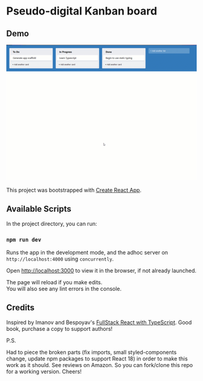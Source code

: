 # Pseudo-digital Kanban board

## Demo

![](https://github.com/axycove/trello-clone/blob/main/demo/kanban-board-demo.gif)

This project was bootstrapped with [Create React App](https://github.com/facebook/create-react-app).

## Available Scripts

In the project directory, you can run:

### `npm run dev`

Runs the app in the development mode, and the adhoc server on `http://localhost:4000` using `concurrently`.

Open [http://localhost:3000](http://localhost:3000) to view it in the browser, if not already launched.

The page will reload if you make edits.\
You will also see any lint errors in the console.

## Credits

Inspired by Imanov and Bespoyav's [FullStack React with TypeScript](https://www.amazon.com/Fullstack-React-TypeScript-Patterns-Testing-ebook/dp/B08K8KFTL1). Good book, purchase a copy to support authors!

P.S.

Had to piece the broken parts (fix imports, small styled-components change, update npm packages to support React 18) in order to make this work as it should. See reviews on Amazon. So you can fork/clone this repo for a working version. Cheers!


